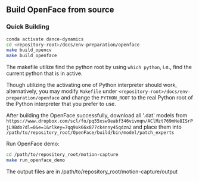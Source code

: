## Build OpenFace from source

### Quick Building
``` bash
conda activate dance-dynamics
cd <repository-root>/docs/env-preparation/openface
make build_opencv
make build_openface
```
The makefile utilize find the python root by using `which python`, i.e., find the current python that is in active.

Though utilizing the activating one of Python interpreter should work, alternatively, you may modify `Makefile` under `<repository-root>/docs/env-preparation/openface` and change the `PYTHON_ROOT` to the real Python root of the Python interpreter that you prefer to use.


After building the OpenFace successfully,
download all '.dat' models from `https://www.dropbox.com/scl/fo/pq55xsw9eabf346vivmqn/AClMzt769mNe8ISrPjL9Bdo?dl=0&e=1&rlkey=7qq9uk66x877ck4nny45qdzn2`
and place them into `/path/to/repository_root/OpenFace/build/bin/model/patch_experts`

Run OpenFace demo:

``` bash
cd /path/to/repository_root/motion-capture
make run_openface_demo
```

The output files are in /path/to/repository_root/motion-capture/output

